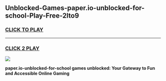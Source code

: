 
## Unblocked-Games-paper.io-unblocked-for-school-Play-Free-2lto9
<h3>
<a href="https://premium76.site?title=paper.io-unblocked-for-school&ref=23A">CLICK TO PLAY</a></h3>
<hr>

<h3>
<a href="https://premium76.site?title=paper.io-unblocked-for-school&ref=23A">CLICK 2 PLAY</a>
  
</h3>

<a href="https://premium76.site?title=paper.io-unblocked-for-school&ref=23A"><img src="https://clearcache.store/games.png"></a>


**paper.io-unblocked-for-school games unblocked: Your Gateway to Fun and Accessible Online Gaming**
